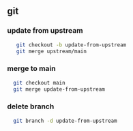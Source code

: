 ## git
### update from upstream
```bash
   git checkout -b update-from-upstream
   git merge upstream/main
```

### merge to main
```bash
  git checkout main
  git merge update-from-upstream
```

### delete branch
```bash
  git branch -d update-from-upstream
```
